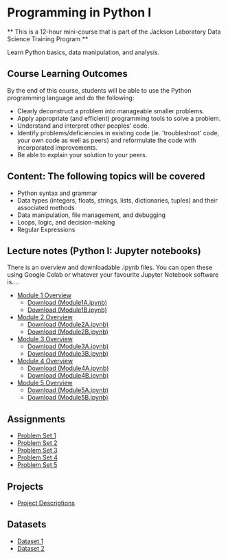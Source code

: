 # Programming in Python I

** This is a 12-hour mini-course that is part of the Jackson Laboratory Data Science Training Program ** 

Learn Python basics, data manipulation, and analysis.

## Course Learning Outcomes  
By the end of this course, students will be able to use the Python programming language and do the following:
- Clearly deconstruct a problem into manageable smaller problems.
- Apply appropriate (and efficient) programming tools to solve a problem.
- Understand and interpret other peoples' code.
- Identify problems/deficiencies in existing code (ie. 'troubleshoot' code, your own code as well as peers) and reformulate the code with incorporated improvements.
- Be able to explain your solution to your peers.

## Content: The following topics will be covered
- Python syntax and grammar
- Data types (integers, floats, strings, lists, dictionaries, tuples) and their associated methods
- Data manipulation, file management, and debugging
- Loops, logic, and decision-making
- Regular Expressions
  
## Lecture notes (Python I: Jupyter notebooks)
There is an overview and downloadable .ipynb files. You can open these using Google Colab or whatever your favourite Jupyter Notebook software is.... 
- [Module 1 Overview](course_content_jupyter_notebooks/Module_1.md)
  - <a href = "course_content_jupyter_notebooks/Module1A.ipynb" download>Download (Module1A.ipynb)<a>
  - <a href = "course_content_jupyter_notebooks/Module1B.ipynb" download>Download (Module1B.ipynb)<a>
- [Module 2 Overview](course_content_jupyter_notebooks/Module_2.md)
  - <a href = "course_content_jupyter_notebooks/Module2A.ipynb" download>Download (Module2A.ipynb)<a>
  - <a href = "course_content_jupyter_notebooks/Module2B.ipynb" download>Download (Module2B.ipynb)<a>
- [Module 3 Overview](course_content_jupyter_notebooks/Module_3.md)
  - <a href = "course_content_jupyter_notebooks/Module3A.ipynb" download>Download (Module3A.ipynb)<a>
  - <a href = "course_content_jupyter_notebooks/Module3B.ipynb" download>Download (Module3B.ipynb)<a>
- [Module 4 Overview](course_content_jupyter_notebooks/Module_4.md)
  - <a href = "course_content_jupyter_notebooks/Module4A.ipynb" download>Download (Module4A.ipynb)<a>
  - <a href = "course_content_jupyter_notebooks/Module4B.ipynb" download>Download (Module4B.ipynb)<a>
- [Module 5 Overview](course_content_jupyter_notebooks/Module_5.md)
  - <a href = "course_content_jupyter_notebooks/Module5A.ipynb" download>Download (Module5A.ipynb)<a>
  - <a href = "course_content_jupyter_notebooks/Module5B.ipynb" download>Download (Module5B.ipynb)<a>
  
## Assignments
- [Problem Set 1](assignments/problem_set1.md)
- [Problem Set 2](assignments/problem_set2.md)
- [Problem Set 3](assignments/problem_set3.md)
- [Problem Set 4](assignments/problem_set4.md)
- [Problem Set 5](assignments/problem_set5.md)

## Projects
- [Project Descriptions](projects/descriptions.md)

## Datasets
- [Dataset 1](datasets/dataset1.csv)
- [Dataset 2](datasets/dataset2.csv)

